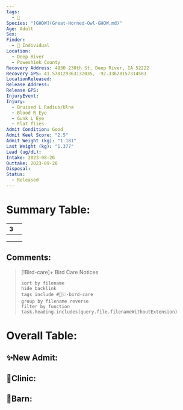 ```yaml
---
tags:
  - 🦅
Species: "[GHOW](Great-Horned-Owl-GHOW.md)"
Age: Adult
Sex: 
Finder:
  - 🧑 Individual
Location:
  - Deep River
  - Poweshiek County
Recovery Address: 4930 230th St, Deep River, IA 52222
Recovery GPS: 41.578129363132035, -92.33628157314583
LocationReleased: 
Release Address: 
Release GPS: 
InjuryEvent: 
Injury:
  - Bruised L Radius/Ulna
  - Blood R Eye
  - Gunk L Eye
  - Flat flies
Admit Condition: Good
Admit Keel Score: "2.5"
Admit Weight (kg): "1.181"
Last Weight (kg): "1.377"
Lead (ug/dL): 
Intake: 2023-08-26
Outtake: 2023-09-20
Disposal: 
Status:
  - Released
---
```


# Summary Table:

<div><table class="dataview table-view-table"><thead class="table-view-thead"><tr class="table-view-tr-header"><th class="table-view-th"><span></span><span class="dataview small-text">3</span></th><th class="table-view-th"><span></span></th></tr></thead><tbody class="table-view-tbody"><tr><td><span></span></td><td><span></span></td></tr><tr><td><span></span></td><td><span></span></td></tr><tr><td><span></span></td><td><span></span></td></tr></tbody></table></div>

## Comments:

> [!Bird-care]+ Bird Care Notices
>   ```tasks 
>   sort by filename
>   hide backlink
>   tags include #🦅🩺-bird-care 
>   group by filename reverse
>   filter by function task.heading.includes(query.file.filenameWithoutExtension)
>   ```

# Overall Table:

## ✨New Admit:



## 🏥Clinic:



## 🏡Barn:


